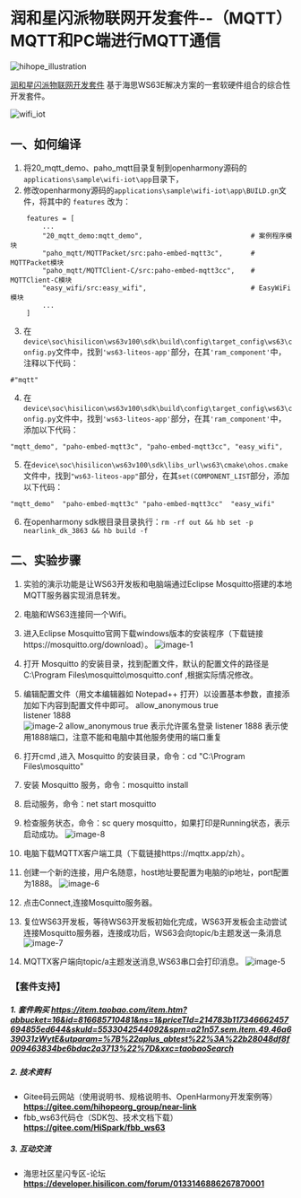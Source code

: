 # 润和星闪派物联网开发套件--（MQTT）MQTT和PC端进行MQTT通信

![hihope_illustration](https://gitee.com/hihopeorg/hispark-hm-pegasus/raw/master/docs/figures/hihope_illustration.png)

[润和星闪派物联网开发套件](https://item.taobao.com/item.htm?abbucket=16&id=816685710481&ns=1&priceTId=214783b117346662457694855ed644&skuId=5533042544092&spm=a21n57.sem.item.49.46a639031zWytE&utparam=%7B%22aplus_abtest%22%3A%22b28048df8f009463834be6bdac2a3713%22%7D&xxc=taobaoSearch) 基于海思WS63E解决方案的一套软硬件组合的综合性开发套件。

![wifi_iot](https://img.alicdn.com/imgextra/i4/3583112207/O1CN01SvRG981SAr7bdEg3i_!!3583112207.png)




## 一、如何编译

1. 将20_mqtt_demo、paho_mqtt目录复制到openharmony源码的`applications\sample\wifi-iot\app`目录下，
2. 修改openharmony源码的`applications\sample\wifi-iot\app\BUILD.gn`文件，将其中的 `features` 改为：

```
    features = [
        ...
        "20_mqtt_demo:mqtt_demo",                           # 案例程序模块
        "paho_mqtt/MQTTPacket/src:paho-embed-mqtt3c",       # MQTTPacket模块
        "paho_mqtt/MQTTClient-C/src:paho-embed-mqtt3cc",    # MQTTClient-C模块
        "easy_wifi/src:easy_wifi",                          # EasyWiFi模块
        ...
    ]
```
3. 在`device\soc\hisilicon\ws63v100\sdk\build\config\target_config\ws63\config.py`文件中，找到`'ws63-liteos-app'`部分，在其`'ram_component'`中，注释以下代码：
```
#"mqtt"
```

4. 在`device\soc\hisilicon\ws63v100\sdk\build\config\target_config\ws63\config.py`文件中，找到`'ws63-liteos-app'`部分，在其`'ram_component'`中，添加以下代码：
```
"mqtt_demo", "paho-embed-mqtt3c", "paho-embed-mqtt3cc", "easy_wifi",
```

5. 在`device\soc\hisilicon\ws63v100\sdk\libs_url\ws63\cmake\ohos.cmake`文件中，找到`"ws63-liteos-app"`部分，在其`set(COMPONENT_LIST`部分，添加以下代码：
```
"mqtt_demo"  "paho-embed-mqtt3c" "paho-embed-mqtt3cc"  "easy_wifi"
```
6. 在openharmony sdk根目录目录执行：`rm -rf out && hb set -p nearlink_dk_3863 && hb build -f`



## 二、实验步骤
1. 实验的演示功能是让WS63开发板和电脑端通过Eclipse Mosquitto搭建的本地MQTT服务器实现消息转发。

2. 电脑和WS63连接同一个Wifi。

3. 进入Eclipse Mosquitto官网下载windows版本的安装程序（下载链接https://mosquitto.org/download）。
  ![image-1](../docs/pic/20_mqtt_demo/image-1.png)

4. 打开 Mosquitto 的安装目录，找到配置文件，默认的配置文件的路径是 C:\Program Files\mosquitto\mosquitto.conf ,根据实际情况修改。

5. 编辑配置文件（用文本编辑器如 Notepad++ 打开）以设置基本参数，直接添加如下内容到配置文件中即可。
allow_anonymous true          
listener 1888      
  ![image-2](../docs/pic/20_mqtt_demo/image-2.png)
allow_anonymous true 表示允许匿名登录
listener 1888 表示使用1888端口，注意不能和电脑中其他服务使用的端口重复

6. 打开cmd ,进入 Mosquitto 的安装目录，命令：cd "C:\Program Files\mosquitto"

7. 安装 Mosquitto 服务，命令：mosquitto install

8. 启动服务，命令：net start mosquitto

9. 检查服务状态，命令：sc query mosquitto，如果打印是Running状态，表示启动成功。
  ![image-8](../docs/pic/20_mqtt_demo/image-8.png)
10. 电脑下载MQTTX客户端工具（下载链接https://mqttx.app/zh）。
  
11. 创建一个新的连接，用户名随意，host地址要配置为电脑的ip地址，port配置为1888。
  ![image-6](../docs/pic/20_mqtt_demo/image-6.png)
12. 点击Connect,连接Mosquitto服务器。
  
13. 复位WS63开发板，等待WS63开发板初始化完成，WS63开发板会主动尝试连接Mosquitto服务器，连接成功后，WS63会向topic/b主题发送一条消息
  ![image-7](../docs/pic/20_mqtt_demo/image-7.png)
14. MQTTX客户端向topic/a主题发送消息,WS63串口会打印消息。
  ![image-5](../docs/pic/20_mqtt_demo/image-5.png)



### 【套件支持】

##### 1. 套件购买  https://item.taobao.com/item.htm?abbucket=16&id=816685710481&ns=1&priceTId=214783b117346662457694855ed644&skuId=5533042544092&spm=a21n57.sem.item.49.46a639031zWytE&utparam=%7B%22aplus_abtest%22%3A%22b28048df8f009463834be6bdac2a3713%22%7D&xxc=taobaoSearch

##### 2. 技术资料

- Gitee码云网站（使用说明书、规格说明书、OpenHarmony开发案例等） **https://gitee.com/hihopeorg_group/near-link**
- fbb_ws63代码仓（SDK包、技术文档下载）**https://gitee.com/HiSpark/fbb_ws63**

##### 3. 互动交流
- 海思社区星闪专区-论坛 **https://developer.hisilicon.com/forum/0133146886267870001**
